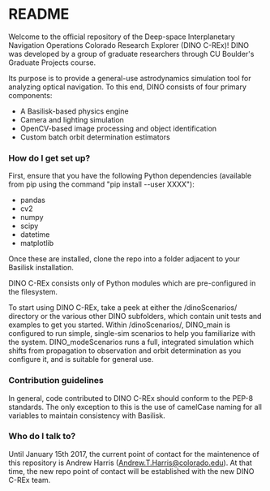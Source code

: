 # README #

Welcome to the official repository of the Deep-space Interplanetary Navigation Operations Colorado Research Explorer (DINO C-REx)! DINO was developed by a group of graduate researchers through CU Boulder's Graduate Projects course. 

Its purpose is to provide a general-use astrodynamics simulation tool for analyzing optical navigation. To this end, DINO consists of four primary components:
* A Basilisk-based physics engine
* Camera and lighting simulation 
* OpenCV-based image processing and object identification
* Custom batch orbit determination estimators

### How do I get set up? ###

First, ensure that you have the following Python dependencies (available from pip using the command "pip install --user XXXX"):

* pandas
* cv2
* numpy
* scipy
* datetime
* matplotlib

Once these are installed, clone the repo into a folder adjacent to your Basilisk installation.

DINO C-REx consists only of Python modules which are pre-configured in the filesystem.

To start using DINO C-REx, take a peek at either the /dinoScenarios/ directory or the various other DINO subfolders, which contain unit tests and examples to get you started. Within /dinoScenarios/, DINO_main is configured to run simple, single-sim scenarios to help you familiarize with the system. DINO_modeScenarios runs a full, integrated simulation which shifts from propagation to observation and orbit determination as you configure it, and is suitable for general use.

### Contribution guidelines ###

In general, code contributed to DINO C-REx should conform to the PEP-8 standards. The only exception to this is the use of camelCase naming for all variables to maintain consistency with Basilisk. 

### Who do I talk to? ###

Until January 15th 2017, the current point of contact for the maintenence of this repository is Andrew Harris (Andrew.T.Harris@colorado.edu). At that time, the new repo point of contact will be established with the new DINO C-REx team.
